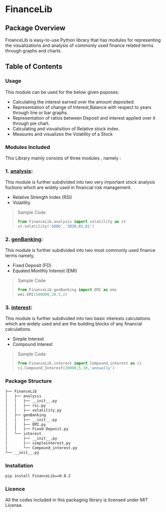 # FinanceLib

## Package Overview
FinanceLib is easy-to-use Python library that has modules for representing the visualizations and analysis of commonly used finance related terms through graphs and charts.
  
## Table of Contents
 ### Usage
 This module can be used for the below given puposes:
 * Calculating the interest earned over the amount deposited.
 * Representation of change of Interest,Balance with respect to years through line or bar graphs.
 * Representation of ratios between Deposit and interest applied over it through pie chart.
 * Calculating and visvalisition of Relative stock index.
 * Measures and visualizes the Volatility of a Stock 
 
 ### Modules Included
   This Library mainly consists of three modules , namely :
   ### 1. [**analysis**](https://github.com/sris-spec/FinanceLib/tree/master/src/FinanceLib/analysis):
   This module is further subdivided into two very important stock analysis  fuctions which are widely used in financial risk management.
   * Relative Strength Index (RSI)
   * Volatility
   > Sample Code
   > ```python
   > from FinanceLib.analysis import volatility as vt
   > vt.volatility('GOOG','2020,01,01') 
   > ```
   
   ### 2. [**genBanking**](https://github.com/sris-spec/FinanceLib/tree/master/src/FinanceLib/genBanking):
   This module is further subdivided into two most commonly used finance terms namely,
   * Fixed Deposit (FD)
   * Equated Monthly Interest (EMI)
   > Sample Code
   > ```python
   > from FinanceLib.genBanking import EMI as emi
   > emi.EMI(500000,10.5,2)
   > ```

   ### 3. [**interest**](https://github.com/sris-spec/FinanceLib/tree/master/src/FinanceLib/interest):
   This module is further subdivided into two basic interests calculations which are widely used and are the building blocks of any financial calculations.
   * Simple Interest
   * Compound Interest
   > Sample Code
   >```python
   >from FinanceLib.interest import Compound_interest as ci
   >ci.Compound_Interest(20000,5,10,'annually')
   >```
   
  ### Package Structure
  ```bash
  ├── FinanceLib
│   ├── analysis
│   │   ├── __init__.py
│   │   ├── rsi.py
│   │   ├── volatility.py
│   ├── genBanking
│   │   ├── __init__.py
│   │   ├── EMI.py
│   │   ├── Fixed Deposit.py
│   └── interest
│       ├── __init__.py
│       ├── simpleinterest.py
│       └── Compound_interest.py
└── __init__.py    
  ```
  ### Installation
  ```bash
  pip install FinanceLib==0.0.2
  ```
  ### Licence
  All the codes included in this packaging library is licensed under MIT License.
   
 
